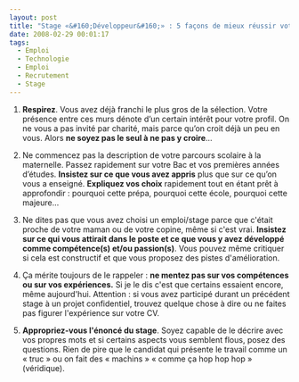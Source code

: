 ```yaml
---
layout: post
title: "Stage «&#160;Développeur&#160;» : 5 façons de mieux réussir votre entretien"
date: 2008-02-29 00:01:17
tags:
  - Emploi
  - Technologie
  - Emploi
  - Recrutement
  - Stage
---
```


1. **Respirez**. Vous avez d&#233;j&#224; franchi le plus gros de la s&#233;lection. Votre pr&#233;sence entre ces murs d&#233;note d&#8217;un certain int&#233;r&#234;t pour votre profil. On ne vous a pas invit&#233; par charit&#233;, mais parce qu&#8217;on croit d&#233;j&#224; un peu en vous. Alors **ne soyez pas le seul &#224; ne pas y croire**…

2. Ne commencez pas la description de votre parcours scolaire &#224; la maternelle. Passez rapidement sur votre Bac et vos premi&#232;res ann&#233;es d&#8217;&#233;tudes. **Insistez sur ce que vous avez appris** plus que sur ce qu&#8217;on vous a enseign&#233;. **Expliquez vos choix** rapidement tout en &#233;tant pr&#234;t &#224; approfondir&nbsp;: pourquoi cette pr&#233;pa, pourquoi cette &#233;cole, pourquoi cette majeure…

3. Ne dites pas que vous avez choisi un emploi/stage parce que c'&#233;tait proche de votre maman ou de votre copine, m&#234;me si c'est vrai. **Insistez sur ce qui vous attirait dans le poste et ce que vous y avez d&#233;velopp&#233; comme comp&#233;tence(s) et/ou passion(s)**. Vous pouvez m&#234;me critiquer si cela est constructif et que vous proposez des pistes d'am&#233;lioration.

4. &#199;a m&#233;rite toujours de le rappeler&nbsp;: **ne mentez pas sur vos comp&#233;tences ou sur vos exp&#233;riences.** Si je le dis c'est que certains essaient encore, m&#234;me aujourd'hui. Attention&nbsp;: si vous avez particip&#233; durant un pr&#233;c&#233;dent stage &#224; un projet confidentiel, trouvez quelque chose &#224; dire ou ne faites pas figurer l'exp&#233;rience sur votre CV.

5. **Appropriez-vous l'&#233;nonc&#233; du stage**. Soyez capable de le d&#233;crire avec vos propres mots et si certains aspects vous semblent flous, posez des questions. Rien de pire que le candidat qui pr&#233;sente le travail comme un &#171; truc &#187; ou on fait des &#171; machins &#187; &#171; comme &#231;a hop hop hop &#187; (v&#233;ridique).
